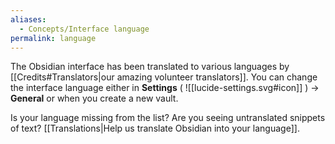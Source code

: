 ```yaml
---
aliases:
  - Concepts/Interface language
permalink: language
---
```

The Obsidian interface has been translated to various languages by [[Credits#Translators|our amazing volunteer translators]]. You can change the interface language either in **Settings** ( ![[lucide-settings.svg#icon]] ) → **General** or when you create a new vault.

Is your language missing from the list? Are you seeing untranslated snippets of text? [[Translations|Help us translate Obsidian into your language]].